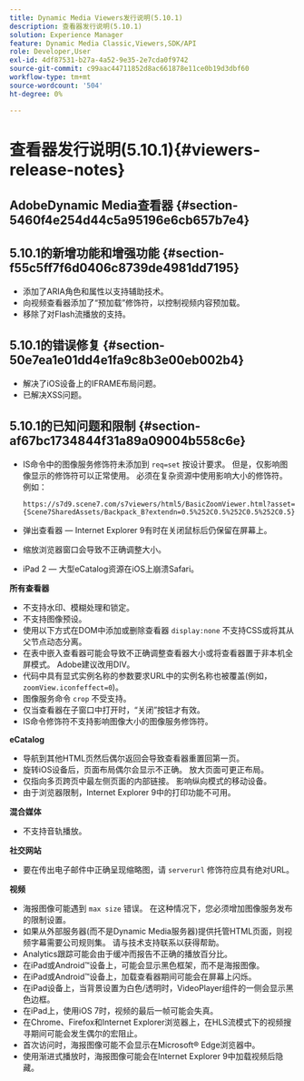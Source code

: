 ```yaml
---
title: Dynamic Media Viewers发行说明(5.10.1)
description: 查看器发行说明(5.10.1)
solution: Experience Manager
feature: Dynamic Media Classic,Viewers,SDK/API
role: Developer,User
exl-id: 4df87531-b27a-4a52-9e35-2e7cda0f9742
source-git-commit: c99aac44711852d8ac661878e11ce0b19d3dbf60
workflow-type: tm+mt
source-wordcount: '504'
ht-degree: 0%

---
```


# 查看器发行说明(5.10.1){#viewers-release-notes}

## AdobeDynamic Media查看器 {#section-5460f4e254d44c5a95196e6cb657b7e4}

## 5.10.1的新增功能和增强功能 {#section-f55c5ff7f6d0406c8739de4981dd7195}

* 添加了ARIA角色和属性以支持辅助技术。
* 向视频查看器添加了“预加载”修饰符，以控制视频内容预加载。
* 移除了对Flash流播放的支持。

## 5.10.1的错误修复 {#section-50e7ea1e01dd4e1fa9c8b3e00eb002b4}

* 解决了iOS设备上的IFRAME布局问题。
* 已解决XSS问题。

## 5.10.1的已知问题和限制 {#section-af67bc1734844f31a89a09004b558c6e}

* IS命令中的图像服务修饰符未添加到 `req=set` 按设计要求。 但是，仅影响图像显示的修饰符可以正常使用。 必须在复杂资源中使用影响大小的修饰符。 例如：

   `https://s7d9.scene7.com/s7viewers/html5/BasicZoomViewer.html?asset= {Scene7SharedAssets/Backpack_B?extendn=0.5%252C0.5%252C0.5%252C0.5}`

* 弹出查看器 — Internet Explorer 9有时在关闭鼠标后仍保留在屏幕上。
* 缩放浏览器窗口会导致不正确调整大小。
* iPad 2 — 大型eCatalog资源在iOS上崩溃Safari。

**所有查看器**

* 不支持水印、模糊处理和锁定。
* 不支持图像预设。
* 使用以下方式在DOM中添加或删除查看器 `display:none` 不支持CSS或将其从父节点动态分离。
* 在表中嵌入查看器可能会导致不正确调整查看器大小或将查看器置于非本机全屏模式。 Adobe建议改用DIV。
* 代码中具有显式实例名称的参数要求URL中的实例名称也被覆盖(例如， `zoomView.iconfeffect=0`)。
* 图像服务命令 `crop` 不受支持。
* 仅当查看器在子窗口中打开时，“关闭”按钮才有效。
* IS命令修饰符不支持影响图像大小的图像服务修饰符。

**eCatalog**

* 导航到其他HTML页然后偶尔返回会导致查看器重置回第一页。
* 旋转iOS设备后，页面布局偶尔会显示不正确。 放大页面可更正布局。
* 仅指向多页跨页中最左侧页面的内部链接。 影响纵向模式的移动设备。
* 由于浏览器限制，Internet Explorer 9中的打印功能不可用。

**混合媒体**

* 不支持音轨播放。

**社交网站**

* 要在传出电子邮件中正确呈现缩略图，请 `serverurl` 修饰符应具有绝对URL。

**视频**

* 海报图像可能遇到 `max size` 错误。 在这种情况下，您必须增加图像服务发布的限制设置。
* 如果从外部服务器(而不是Dynamic Media服务器)提供托管HTML页面，则视频字幕需要公司规则集。 请与技术支持联系以获得帮助。
* Analytics跟踪可能会由于缓冲而报告不正确的播放百分比。
* 在iPad或Android™设备上，可能会显示黑色框架，而不是海报图像。
* 在iPad或Android™设备上，加载查看器期间可能会在屏幕上闪烁。
* 在iPad设备上，当背景设置为白色/透明时，VideoPlayer组件的一侧会显示黑色边框。
* 在iPad上，使用iOS 7时，视频的最后一帧可能会失真。
* 在Chrome、Firefox和Internet Explorer浏览器上，在HLS流模式下的视频搜寻期间可能会发生偶尔的宏阻止。
* 首次访问时，海报图像可能不会显示在Microsoft® Edge浏览器中。
* 使用渐进式播放时，海报图像可能会在Internet Explorer 9中加载视频后隐藏。

